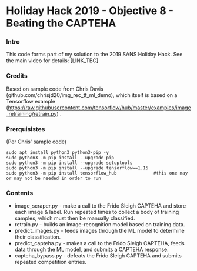 # Holiday Hack 2019 - Objective 8 - Beating the CAPTEHA

### Intro
This code forms part of my solution to the 2019 SANS Holiday Hack. See the main video for details: [LINK_TBC]

### Credits
Based on sample code from Chris Davis (github.com/chrisjd20/img_rec_tf_ml_demo), which itself is based on a Tensorflow example (https://raw.githubusercontent.com/tensorflow/hub/master/examples/image_retraining/retrain.py) .

### Prerquisistes
(Per Chris' sample code)
```
sudo apt install python3 python3-pip -y
sudo python3 -m pip install --upgrade pip
sudo python3 -m pip install --upgrade setuptools
sudo python3 -m pip install --upgrade tensorflow==1.15
sudo python3 -m pip install tensorflow_hub              #this one may or may not be needed in order to run
```

### Contents
* image_scraper.py - make a call to the Frido Sleigh CAPTEHA and store each image & label. Run repeated times to collect a body of training samples, which must then be manually classified.
* retrain.py - builds an image-recognition model based on training data.
* predict_images.py - feeds images through the ML model to determine their classification.
* predict_capteha.py - makes a call to the Frido Sleigh CAPTEHA, feeds data through the ML model, and submits a CAPTEHA response.
* capteha_bypass.py - defeats the Frido Sleigh CAPTEHA and submits repeated competition entries.
